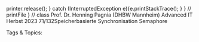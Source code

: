 printer.release();
} catch (InterruptedException  e){e.printStackTrace(); }
} // printFile
} // class
Prof. Dr. Henning Pagnia (DHBW Mannheim) Advanced IT Herbst 2023 71/132Speicherbasierte Synchronisation Semaphore

   Tags & Topics:
   